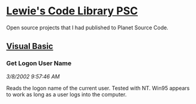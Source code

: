 # [Lewie's Code Library PSC](../../README.md)

Open source projects that I had published to Planet Source Code.

## [Visual Basic](../README.md)

### Get Logon User Name

*3/8/2002 9:57:46 AM*

Reads the logon name of the current user. Tested with NT. Win95 appears to work as long as a user logs into the computer.


